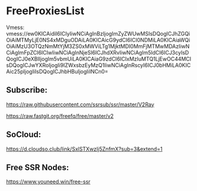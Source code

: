 # FreeProxiesList
Vmess:
vmess://ew0KICAidiI6ICIyIiwNCiAgInBzIjogImZyZWUwMSIsDQogICJhZGQiOiAiMTMyLjE0NS4xMDguODAiLA0KICAicG9ydCI6ICI0NDMiLA0KICAiaWQiOiAiMzU3OTQzNmMtYjM3ZS0xMWViLTg1MjktMDI0MmFjMTMwMDAzIiwNCiAgImFpZCI6ICIwIiwNCiAgInNjeSI6ICJhdXRvIiwNCiAgIm5ldCI6ICJ3cyIsDQogICJ0eXBlIjogIm5vbmUiLA0KICAiaG9zdCI6ICIxMzIuMTQ1LjEwOC44MCIsDQogICJwYXRoIjogIi9IZWxsbzEyMzQ1IiwNCiAgInRscyI6ICJ0bHMiLA0KICAic25pIjogIiIsDQogICJhbHBuIjogIiINCn0=

## Subscribe:
https://raw.githubusercontent.com/ssrsub/ssr/master/V2Ray

https://raw.fastgit.org/freefq/free/master/v2

## SoCloud:
https://d.cloudso.club/link/SxlSTXwzIj5ZnfmX?sub=3&extend=1
## Free SSR Nodes:
https://www.youneed.win/free-ssr
